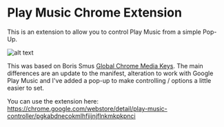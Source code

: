 Play Music Chrome Extension
===========================

This is an extension to allow you to control Play Music from a simple Pop-Up.

![alt text](http://i.imgur.com/9hXuBra.png "Play Music Chrome Extension Screenshot")

This was based on Boris Smus [Global Chrome Media Keys](http://smus.com/chrome-media-keys-revisited/). The main differences are an update to the manifest, alteration to work with Google Play Music and I've added a pop-up to make controlling / options a little easier to set.

You can use the extension here: https://chrome.google.com/webstore/detail/play-music-controller/pgkabdnecokmlhfiijnjflnkmkpkpnci